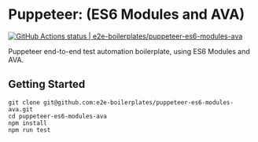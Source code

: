 # Puppeteer: (ES6 Modules and AVA)
[![GitHub Actions status | e2e-boilerplates/puppeteer-es6-modules-ava](https://github.com/e2e-boilerplates/puppeteer-es6-modules-ava/workflows/puppeteer-es6-modules-ava/badge.svg)](https://github.com/e2e-boilerplates/puppeteer-es6-modules-ava/actions?workflow=puppeteer-es6-modules-ava)

Puppeteer end-to-end test automation boilerplate, using ES6 Modules and AVA.

## Getting Started

    git clone git@github.com:e2e-boilerplates/puppeteer-es6-modules-ava.git
    cd puppeteer-es6-modules-ava
    npm install
    npm run test
